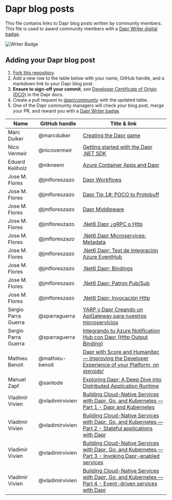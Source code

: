 # Dapr blog posts

This file contains links to Dapr blog posts written by community members. This file is used to award community members with a [Dapr Writer digital badge](https://www.holopin.io/sticker/clt3emu6c189400fjtk3prlisi).

![Writer Badge](../images/dapr-writer-badge.png)

## Adding your Dapr blog post

1. [Fork this repository](https://github.com/dapr/community/fork).
2. Add a new row to the table below with your name, GitHub handle, and a markdown link to your Dapr blog post.
3. **Ensure to sign-off your commit**, see [Developer Certificate of Origin (DCO)](https://docs.dapr.io/contributing/contributing-overview/#developer-certificate-of-origin-signing-your-work) in the Dapr docs.
4. Create a pull request to [dapr/community](https://github.com/dapr/community) with the updated table.
5. One of the Dapr community managers will check your blog post, merge your PR, and reward you with a [Dapr Writer badge](https://www.holopin.io/sticker/clt3emu6c189400fjtk3prlisi).

| Name            | GitHub handle | Title & link                                                                                                          |
| --------------- | ------------- | --------------------------------------------------------------------------------------------------------------------- |
| Marc Duiker     | @marcduiker   | [Creating the Dapr game](https://marcduiker.dev/articles/dapr-game)                                                   |
| Nico Vermeir    | @nicovermeir  | [Getting started with the Dapr .NET SDK](https://nicovermeir.be/dapr/2024/04/03/dapr-dotnet-sdk-getting-started.html) |
| Eduard Keilholz | @nikneem      | [Azure Container Apps and Dapr](https://hexmaster.nl/posts/azure-container-apps-and-dapr/)                            |
| Jose M. Flores  | @jmfloreszazo | [Dapr Workflows](https://jmfloreszazo.com/dapr-workflows/)                                                            |
| Jose M. Flores  | @jmfloreszazo | [Dapr Tip 1#: POCO to Protobuff](https://jmfloreszazo.com/dapr-tip-1-poco-to-protobuff/)                              |
| Jose M. Flores  | @jmfloreszazo | [Dapr Middleware](https://jmfloreszazo.com/net-6-dapr-middlewares/)                                                   |
| Jose M. Flores  | @jmfloreszazo | [.Net6 Dapr ¿gRPC o Http](https://jmfloreszazo.com/net-6-dapr-grpc-o-http/)                                           |
| Jose M. Flores  | @jmfloreszazo | [.Net6 Dapr Microservices: Metadata](https://jmfloreszazo.com/net-6-dapr-microservices-metadata/)                     |
| Jose M. Flores  | @jmfloreszazo | [.Net6 Dapr: Test de Integración Azure EventHub](https://jmfloreszazo.com/net-6-dapr-test-de-integracion-azure-eventhub/) |
| Jose M. Flores  | @jmfloreszazo | [.Net6 Dapr: Bindings](https://jmfloreszazo.com/net_dapr_microservices_bindings/)                                     |
| Jose M. Flores  | @jmfloreszazo | [.Net6 Dapr: Patron Pub/Sub](https://jmfloreszazo.com/net-6-dapr-microservices-con-patron-pub-sub/)                   |
| Jose M. Flores  | @jmfloreszazo | [.Net6 Dapr: Invocación Http](https://jmfloreszazo.com/net-6-dapr-microservices-con-invocacion-http/)                 |
| Sergio Parra Guerra  | @sparraguerra | [YARP y Dapr Creando un ApiGateway para nuestros microservicios](https://www.compartimoss.com/revistas/numero-55/yarp-y-dapr-creando-un-apigateway-para-nuestros-microservicios/) |
| Sergio Parra Guerra  | @sparraguerra | [Integrando tu Azure Notification Hub con Dapr (Http Output Binding)](https://www.compartimoss.com/revistas/numero-56/integrando-tu-azure-notification-hub-con-dapr/) |
| Mathieu Benoit  | @mathieu-benoit | [Dapr with Score and Humanitec — Improving the Developer Experience of your Platform, on steroids!](https://medium.com/@mabenoit/dapr-with-score-and-humanitec-developer-experience-with-your-platform-on-steroids-a848f2de0a5a) |
| Manuel Zapf  | @santode | [Exploring Dapr: A Deep Dive into Distributed Application Runtime](https://www.codecentric.de/wissens-hub/blog/exploring-dapr-a-deep-dive-into-distributed-application-runtime) |
| Vladimir Vivien | @vladimirvivien | [Building Cloud-Native Services with Dapr, Go, and Kubernetes — Part 1 - Dapr and Kubernetes](https://medium.com/@vladimirvivien/building-cloud-native-services-with-dapr-go-and-kubernetes-part-1-f717386c20de) |
| Vladimir Vivien | @vladimirvivien | [Building Cloud-Native Services with Dapr, Go, and Kubernetes — Part 2 - Stateful applications with Dapr](https://medium.com/@vladimirvivien/building-cloud-native-services-with-dapr-go-and-kubernetes-part-2-f773d484ecb0) |
| Vladimir Vivien | @vladimirvivien | [Building Cloud-Native Services with Dapr, Go, and Kubernetes — Part 3 - Invoking Dapr-enabled services](https://medium.com/@vladimirvivien/building-cloud-native-services-with-dapr-go-and-kubernetes-part-3-b95512f559cc) |
| Vladimir Vivien | @vladimirvivien | [Building Cloud-Native Services with Dapr, Go, and Kubernetes — Part 4 - Event-driven services with Dapr](https://medium.com/@vladimirvivien/building-cloud-native-services-with-dapr-go-and-kubernetes-part-4-4c35cd03cb59) |
